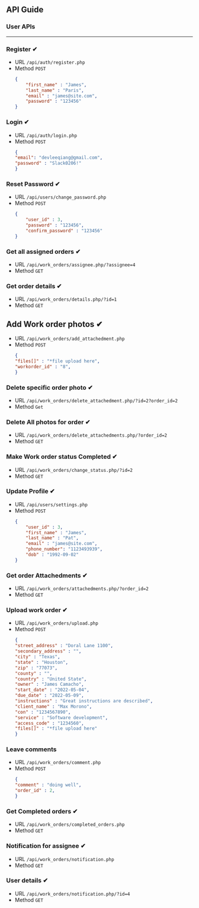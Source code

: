 ## API Guide

### User APIs
------------------------------------

### Register ✔
- URL ```/api/auth/register.php```  
- Method ```POST```  
    ```json
    {
        "first_name" : "James",
        "last_name" : "Paris",
        "email" : "james@site.com",
        "password" : "123456"
    }
    ```
 
### Login ✔
- URL ```/api/auth/login.php```  
- Method ```POST```  
    ```json
    {
    "email": "devleeqiang@gmail.com",
    "password" : "Slack0206!"
    }
    ```

### Reset Password ✔
- URL ```/api/users/change_password.php```  
- Method ```POST```  
    ```json
    {
        "user_id" : 3,
        "password" : "123456",
        "confirm_password" : "123456"
    }
    ```

### Get all assigned orders ✔
- URL ```/api/work_orders/assignee.php/?assignee=4```
- Method ```GET```

### Get order details ✔
- URL ```/api/work_orders/details.php/?id=1```  
- Method ```GET```  

## Add Work order photos ✔
- URL ```/api/work_orders/add_attachedment.php```  
- Method ```POST```  
    ```json
    {
    "files[]" : "*file upload here",
    "workorder_id" : "8",
    }
    ```

### Delete specific order photo ✔
- URL ```/api/work_orders/delete_attachedment.php/?id=2?order_id=2```  
- Method ```Get```  

### Delete All photos for order ✔
- URL ```/api/work_orders/delete_attachedments.php/?order_id=2```  
- Method ```GET```  

### Make Work order status Completed  ✔
- URL ```/api/work_orders/change_status.php/?id=2```
- Method ```GET```  
    
### Update Profile ✔
- URL ```/api/users/settings.php```  
- Method ```POST```  
    ```json
    {
        "user_id" : 3,
        "first_name" : "James",
        "last_name" : "Pat",
        "email" : "james@site.com",
        "phone_number": "1123493939",
        "dob" : "1992-09-02"
    }
    ```
### Get order Attachedments ✔
- URL ```/api/work_orders/attachedments.php/?order_id=2```  
- Method  ```GET```  

### Upload work order ✔  
- URL ```/api/work_orders/upload.php```  
- Method ```POST```  
    ```json
    {
    "street_address" : "Doral Lane 1100",
    "secondary_address" : "",
    "city" : "Texas",
    "state" : "Houston",
    "zip" : "77073",
    "county" : "",
    "country" : "United State",
    "owner" : "James Camacho",
    "start_date" : "2022-05-04",
    "due_date" : "2022-05-09",
    "instructions" : "Great instructions are described",
    "client_name" : "Max Morono",
    "con" : "1234567890",
    "service" : "Software development",
    "access_code" : "1234560",
    "files[]" : "*file upload here"
    }
    ```

### Leave comments
- URL ```/api/work_orders/comment.php```  
- Method ```POST```  
    ```json
    {
    "comment" : "doing well",
    "order_id" : 2,
    }
    ```

### Get Completed orders ✔
- URL ```/api/work_orders/completed_orders.php```  
- Method  ```GET```  

### Notification for assignee ✔
- URL ```/api/work_orders/notification.php```  
- Method  ```GET```

### User details ✔
- URL ```/api/work_orders/notification.php/?id=4```  
- Method  ```GET```